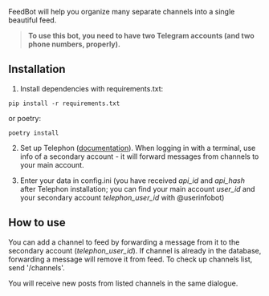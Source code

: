 FeedBot will help you organize many separate channels into a single beautiful feed.

> **To use this bot, you need to have two Telegram accounts (and two phone numbers, properly).**

## Installation

1. Install dependencies with requirements.txt:

```
pip install -r requirements.txt
```

or poetry:

```
poetry install
```

2. Set up Telephon ([documentation](https://docs.telethon.dev/en/stable/basic/signing-in.html)). When logging in with a terminal, use info of a secondary account - it will forward messages from channels to your main account.

3. Enter your data in config.ini (you have received *api_id* and *api_hash* after Telephon installation; you can find your main account *user_id* and your secondary account *telephon_user_id* with @userinfobot)

## How to use

You can add a channel to feed by forwarding a message from it to the secondary account (*telephon_user_id*). If channel is already in the database, forwarding a message will remove it from feed. To check up channels list, send '/channels'.

You will receive new posts from listed channels in the same dialogue.
